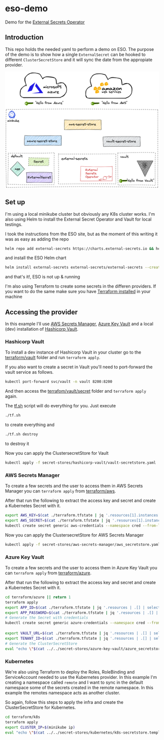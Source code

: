 # eso-demo
Demo for the [External Secrets Operator](https://external-secrets.io)


## Introduction

This repo holds the needed yaml to perform a demo on ESO. The purpose of the demo is to show how a single `ExternalSecret` can be hooked to different `ClusterSecretStore` and it will sync the date from the appropiate provider.

![](./res/architecture.png)

## Set up

I'm using a local minikube cluster but obviously any K8s cluster works. I'm also using Helm to install the External Secret Operator and Vault for local testings.

I took the instructions from the ESO site, but as the moment of this writing it was as easy as adding the repo 

```bash
helm repo add external-secrets https://charts.external-secrets.io && helm repo update
```

and install the ESO Helm chart

```bash
helm install external-secrets external-secrets/external-secrets --create-namespace --namespace external-secrets
```

and that's it!, ESO is not up & running

I'm also using Terraform to create some secrets in the differen providers. If you want to do the same make sure you have [Terraform installed](https://developer.hashicorp.com/terraform/tutorials/aws-get-started/install-cli) in your machine

## Accessing the provider

In this example I'll use [AWS Secrets Manager](https://docs.aws.amazon.com/secretsmanager/latest/userguide/intro.html), [Azure Key Vault](https://azure.microsoft.com/en-us/products/key-vault/) and a local (dev) installation of [Hashicorp Vault](https://www.hashicorp.com/products/vault).


### Hashicorp Vault

To install a dev instance of Hashicorp Vault in your cluster go to the [terraform/vault](./terraform/vault) folder and run `terraform apply`. 

If you also want to create a secret in Vault you'll need to port-forward the vault service as follows. 

```bash
kubectl port-forward svc/vault -n vault 8200:8200
```

And then access the [terrafom/vault/secret](./terraform/vault/secret/) folder and `terraform apply` again.

The [tf.sh](./terraform/vault/tf.sh) script will do everything for you. Just execute 

```bash
./tf.sh
```

to create everything and 

```bash
./tf.sh destroy
```

to destroy it

Now you can apply the ClustersecretStore for Vault

```bash
kubectl apply -f secret-stores/hashicorp-vault/vault-secretstore.yaml
```

### AWS Secrets Manager

To create a few secrets and the user to access them in AWS Secrets Manager you can `terraform apply` from [terraform/aws](./terraform/aws/).

After that run the following to extract the access key and secret and create a Kubernetes Secret with it.

```bash
export AWS_KEY=$(cat ./terraform.tfstate | jq '.resources[1].instances[0].attributes.id' --raw-output)
export AWS_SECRET=$(cat ./terraform.tfstate | jq '.resources[1].instances[0].attributes.secret' --raw-output)
kubectl create secret generic aws-credentials --namespace cred --from-literal=access-key=$AWS_KEY --from-literal=secret=$AWS_SECRET
```

Now you can apply the ClustersecretStore for AWS Secrets Manager

```bash
kubectl apply -f secret-stores/aws-secrets-manager/aws_secretstore.yaml
```

### Azure Key Vault

To create a few secrets and the user to access them in Azure Key Vault you can `terraform apply` from [terraform/azure](./terraform/azure/).

After that run the following to extract the access key and secret and create a Kubernetes Secret with it.

```bash
cd terraform/azure || return 1
terraform apply
export APP_ID=$(cat ./terraform.tfstate | jq '.resources | .[] | select(.type=="azuread_application") | .instances[0].attributes.application_id' --raw-output)
export APP_PASSWORD=$(cat ./terraform.tfstate | jq '.resources | .[] | select(.type=="azuread_application_password") | .instances[0].attributes.value' --raw-output)
# Generate the Secret with credentials
kubectl create secret generic azure-credentials --namespace cred --from-literal=clientid=$APP_ID --from-literal=clientsecret=$APP_PASSWORD

export VAULT_URL=$(cat ./terraform.tfstate | jq '.resources | .[] | select(.type=="azurerm_key_vault") | .instances[0].attributes.vault_uri' --raw-output)
export TENANT_ID=$(cat ./terraform.tfstate | jq '.resources | .[] | select(.type=="azurerm_client_config") | .instances[0].attributes.tenant_id' --raw-output)
# Generate the ClusterSecretStore
eval "echo \"$(cat ../../secret-stores/azure-key-vault/azure_secretstore.template.yaml)\"" | kubectl apply -f -
```

### Kubernetes

We're also using Terraform to deploy the Roles, RoleBinding and ServiceAccount needed to use the Kubernetes provider. In this example I'm creating a namespace called `remote` and I want to sync in the default namespace some of the secrets created in the remote namespace. In this example the remotes namespace acts as another cluster.

So again, follow this steps to apply the infra and create the ClusterSecretStore for Kubernetes.

```bash
cd terraform/k8s
terraform apply
export CLUSTER_IP=$(minikube ip)
eval "echo \"$(cat ../../secret-stores/kubernetes/k8s-secretstore.template.yaml)\"" | kubectl apply -f -
```